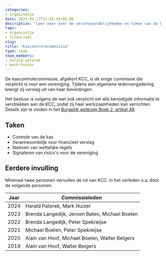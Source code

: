 ```yaml
---
categories:
- organisatie
date: 2023-05-17T11:02:43+02:00
description: "Leer meer over de verantwoordelijkheden en taken van de kascontrolecommissie binnen de vereniging."
tags:
- organisatie
- financieel
slug:
title: "Kascontrolecommissie"
type: team
team_members:
- harald-paterek
- mark-huizer
---
```


De kascontrolecommissie, afgekort KCC, is de enige commissie die verplicht is voor een vereniging. Tijdens een algemene ledenvergadering brengt zij verslag uit van haar bevindingen.

Het bestuur is volgens de wet ook verplicht om alle benodigde informatie te verstrekken aan de KCC, zodat zij haar werkzaamheden kan verrichten. Details zijn te vinden in het [Burgelijk wetboek Boek 2, artikel 48](https://wetten.overheid.nl/BWBR0003045/2022-01-01#Boek2_Titeldeel2_Artikel48).

## Taken

* Controle van de kas
* Verantwoordelijk voor financieel verslag
* Naleven van wettelijke regels
* Signaleren van risico's voor de vereniging

## Eerdere invulling

Minimaal twee personen vervullen de rol van KCC. In het verleden o.a. door de volgende personen:

| Jaar | Commissieleden |
| ---- | -------------- |
| 2024 | Harald Paterek, Mark Huizer |
| 2023 | Brenda Langedijk, Jeroen Baten, Michael Boelen |
| 2022 | Brenda Langedijk, Peter Spekreijse |
| 2021 | Michael Boelen, Peter Spekreijse |
| 2020 | Alain van Hoof, Michael Boelen, Walter Belgers |
| 2019 | Alain van Hoof, Walter Belgers |
